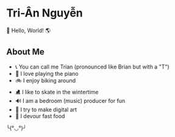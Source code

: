# Tri-Ân Nguyễn

👋 Hello, World! 🌎

## About Me

- 📞 You can call me Trian (pronounced like Brian but with a "T")
- 🎹 I love playing the piano
- 🚲 I enjoy biking around
- ⛸ I like to skate in the wintertime
- 🔊 I am a bedroom (music) producer for fun
- 🎨 I try to make digital art
- 🍔 I devour fast food

╰(°◡°)╯
